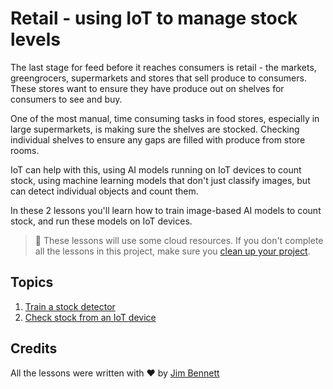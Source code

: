 # Retail - using IoT to manage stock levels

The last stage for feed before it reaches consumers is retail - the markets, greengrocers, supermarkets and stores that sell produce to consumers. These stores want to ensure they have produce out on shelves for consumers to see and buy.

One of the most manual, time consuming tasks in food stores, especially in large supermarkets, is making sure the shelves are stocked. Checking individual shelves to ensure any gaps are filled with produce from store rooms.

IoT can help with this, using AI models running on IoT devices to count stock, using machine learning models that don't just classify images, but can detect individual objects and count them.

In these 2 lessons you'll learn how to train image-based AI models to count stock, and run these models on IoT devices.

> 💁 These lessons will use some cloud resources. If you don't complete all the lessons in this project, make sure you [clean up your project](../clean-up.md).

## Topics

1. [Train a stock detector](./lessons/1-train-stock-detector/README.md)
1. [Check stock from an IoT device](./lessons/2-check-stock-device/README.md)

## Credits

All the lessons were written with ♥️ by [Jim Bennett](https://GitHub.com/JimBobBennett)
